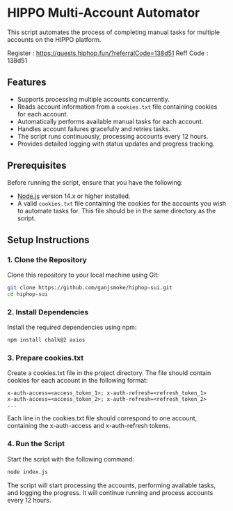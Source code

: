 # HIPPO Multi-Account Automator

This script automates the process of completing manual tasks for multiple accounts on the HIPPO platform.

Register : https://quests.hiphop.fun/?referralCode=138d51
Reff Code : 138d51

## Features
- Supports processing multiple accounts concurrently.
- Reads account information from a `cookies.txt` file containing cookies for each account.
- Automatically performs available manual tasks for each account.
- Handles account failures gracefully and retries tasks.
- The script runs continuously, processing accounts every 12 hours.
- Provides detailed logging with status updates and progress tracking.

## Prerequisites

Before running the script, ensure that you have the following:

- [Node.js](https://nodejs.org/) version 14.x or higher installed.
- A valid `cookies.txt` file containing the cookies for the accounts you wish to automate tasks for. This file should be in the same directory as the script.

## Setup Instructions

### 1. Clone the Repository

Clone this repository to your local machine using Git:

```bash
git clone https://github.com/ganjsmoke/hiphop-sui.git
cd hiphop-sui
```

### 2. Install Dependencies

Install the required dependencies using npm:

```bash
npm install chalk@2 axios
```

### 3. Prepare cookies.txt

Create a cookies.txt file in the project directory. The file should contain cookies for each account in the following format:

```
x-auth-access=<access_token_1>; x-auth-refresh=<refresh_token_1>
x-auth-access=<access_token_2>; x-auth-refresh=<refresh_token_2>
...
```
Each line in the cookies.txt file should correspond to one account, containing the x-auth-access and x-auth-refresh tokens.

### 4. Run the Script

Start the script with the following command:

```bash
node index.js
```

The script will start processing the accounts, performing available tasks, and logging the progress. It will continue running and process accounts every 12 hours.
